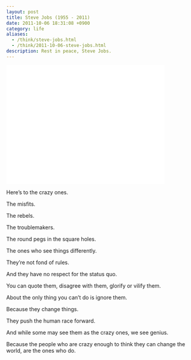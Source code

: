 ```yaml
---
layout: post
title: Steve Jobs (1955 - 2011)
date: 2011-10-06 18:31:08 +0900
category: life
aliases:
  - /think/steve-jobs.html
  - /think/2011-10-06-steve-jobs.html
description: Rest in peace, Steve Jobs.
---
```


<iframe width="420" height="315" src="//www.youtube.com/embed/nmwXdGm89Tk" frameborder="0" allowfullscreen></iframe>

Here’s to the crazy ones.

The misfits.

The rebels.

The troublemakers.

The round pegs in the square holes.

The ones who see things differently.

They’re not fond of rules.

And they have no respect for the status quo.

You can quote them, disagree with them, glorify or vilify them.

About the only thing you can’t do is ignore them.

Because they change things.

They push the human race forward.

And while some may see them as the crazy ones, we see genius.

Because the people who are crazy enough to think they can change the world, are the ones who do.
